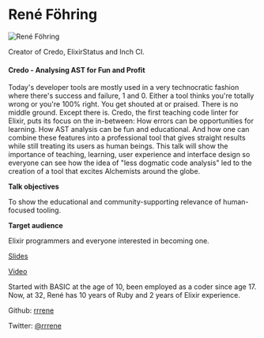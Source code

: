 # René Föhring

![René Föhring](http://s3.amazonaws.com/esl-conf-stg/media/files/000/000/015/thumbnail/Rene_Fohring.png?1458661371)

Creator of Credo, ElixirStatus and Inch CI.

#### Credo - Analysing AST for Fun and Profit

Today's developer tools are mostly used in a very technocratic fashion where there's success and failure, 1 and 0. Either a tool thinks you're totally wrong or you're 100% right. You get shouted at or praised. There is no middle ground. Except there is. Credo, the first teaching code linter for Elixir, puts its focus on the in-between: How errors can be opportunities for learning. How AST analysis can be fun and educational. And how one can combine these features into a professional tool that gives straight results while still treating its users as human beings. This talk will show the importance of teaching, learning, user experience and interface design so everyone can see how the idea of "less dogmatic code analysis" led to the creation of a tool that excites Alchemists around the globe.

**Talk objectives**

To show the educational and community-supporting relevance of human-focused tooling.

**Target audience**

Elixir programmers and everyone interested in becoming one.

[Slides](http://s3.amazonaws.com/esl-conf-stg/media/files/000/000/151/original/Credo_-_Analysing_ASTs_for_Fun_and_Profit_-_Rene%CC%81_Fo%CC%88hring.pdf?1463406677)

[Video](https://youtu.be/gQJPusuG0vI)

Started with BASIC at the age of 10, been employed as a coder since age 17. Now, at 32, René has 10 years of Ruby and 2 years of Elixir experience.

Github: [rrrene](https://github.com/rrrene)

Twitter: [@rrrene](https://twitter.com/rrrene)

